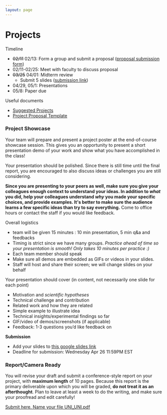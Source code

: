 ```yaml
---
layout: page
---
```



# Projects

Timeline

* ~~02/11~~ 02/13: Form a group and submit a proposal ([proposal submission form](https://forms.gle/rgPqEfbo4ixDfZ7G8))
* 02/11-02/25: Meet with faculty to discuss proposal
* ~~03/25~~ 04/01: Midterm review
  * Submit 5 slides ([submission link](https://docs.google.com/forms/d/e/1FAIpQLSdlbHwKCjc9AEJZ3lSdX18QjMTSKVhFB6LWz1YLci0bKa5wvQ/viewform?usp=header))
* 04/29, 05/1: Presentations
* 05/8: Paper due 


Useful documents

* [Suggested Projects](https://docs.google.com/document/d/19H-ZQ2ARwy-gUhOoUb9MqyWBNuVzCRTBlsNxAywlChQ/edit?usp=sharing)
* [Project Proposal Template](https://docs.google.com/document/d/1nr6Lq93G2n5MpGUvRn0zmN9lWKwMgUiXxLej9NuLpbo/edit?tab=t.0#heading=h.6w941y8r1o7a)



### <a name="showcase"/>Project Showcase 

Your team will prepare and present a project poster at the end-of-course showcase session.   This gives you an opportunity to present a short presentation demo of your work and show what you have accomplished in the class!  

Your presentation should be polished.  Since there is still time until the final report, you are encouraged to also discuss ideas or challenges you are still considering.  

**Since you are presenting to your peers as well, make sure you give your colleagues enough context to understand your ideas.  In addition to _what_ you did, help your colleagues understand _why_ you made your specific choices, and provide examples.  It's better to make sure the audience learns a few specific ideas than try to say everything.**  Come to office hours or contact the staff if you would like feedback.

Overall logistics

* team will be given 15 minutes : 10 min presentation, 5 min q&a and feedbacks
* Timing is strict since we have many groups.  *Practice ahead of time so your presentation is smooth!  Only takes 10 minutes per practice :)*
* Each team member should speak
* Make sure all demos are embedded as GIFs or videos in your slides.
* Staff will host and share their screen; we will change slides on your behalf

Your presentation should cover (in content, not necessarily one slide for each point)

* Motivation and *scientific hypotheses*
* Technical challenge and contribution
* Related work and how they are related
* Simple example to illustrate idea
* Technical insights/experimental findings so far
* GIF/video of demos/screenshots (if applicable)
* Feedback: 1-3 questions you’d like feedback on

**Submission**

* Add your slides to [this google slides link](https://docs.google.com/presentation/d/1DxOwDimvIqsGucENR6Qa2VCZ617u1REhaHn3lOJZ6Mo/edit?usp=sharing)
* Deadline for submission: Wednesday Apr 26 11:59PM EST


### Report/Camera Ready

You will revise your draft and submit a conference-style report on your project, with **maximum length** of 10 pages. 
Because this report is the primary deliverable upon which you will be graded, **do not treat it as an afterthought**. Plan to leave at least a week to do the writing, and make sure your proofread and edit carefully!


[Submit here.  Name your file UNI_UNI.pdf](#) 
